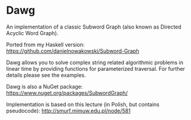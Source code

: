 # Dawg
An implementation of a classic Subword Graph (also known as Directed Acyclic Word Graph).

Ported from my Haskell version: https://github.com/danielnowakowski/Subword-Graph

Dawg allows you to solve complex string related algorithmic problems in linear time by providing functions for parameterized traversal. For further details please see the examples.

Dawg is also a NuGet package: https://www.nuget.org/packages/SubwordGraph/

Implementation is based on this lecture (in Polish, but contains pseudocode): http://smurf.mimuw.edu.pl/node/581
